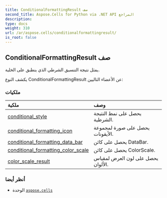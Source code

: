 ```yaml
---
title: ConditionalFormattingResult صف
second_title: Aspose.Cells for Python via .NET API المراجع
description:
type: docs
weight: 310
url: /ar/aspose.cells/conditionalformattingresult/
is_root: false
---
```

##  ConditionalFormattingResult صف
يمثل نتيجة التنسيق الشرطي الذي ينطبق على الخلية.



يكشف النوع ConditionalFormattingResult عن الأعضاء التاليين:

###  ملكيات
| ملكية| وصف|
| :- | :- |
| [conditional_style](/cells/python-net/ar/aspose.cells/conditionalformattingresult/conditional_style) | يحصل على نمط النتيجة الشرطية.|
| [conditional_formatting_icon](/cells/python-net/ar/aspose.cells/conditionalformattingresult/conditional_formatting_icon) | يحصل على صورة لمجموعة الأيقونات.|
| [conditional_formatting_data_bar](/cells/python-net/ar/aspose.cells/conditionalformattingresult/conditional_formatting_data_bar) | يحصل على كائن DataBar.|
| [conditional_formatting_color_scale](/cells/python-net/ar/aspose.cells/conditionalformattingresult/conditional_formatting_color_scale) | يحصل على كائن ColorScale.|
| [color_scale_result](/cells/python-net/ar/aspose.cells/conditionalformattingresult/color_scale_result) | يحصل على لون العرض لمقياس الألوان.|



###  أنظر أيضا
* الوحدة [`aspose.cells`](..)
